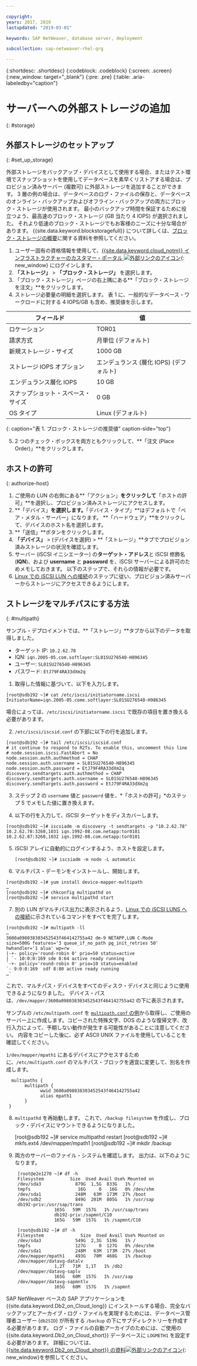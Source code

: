 ```yaml
---

copyright:
years: 2017, 2019
lastupdated: "2019-03-01"

keywords: SAP NetWeaver, database server, deployment

subcollection: sap-netweaver-rhel-qrg

---
```


{:shortdesc: .shortdesc}
{:codeblock: .codeblock}
{:screen: .screen}
{:new_window: target="_blank"}
{:pre: .pre}
{:table: .aria-labeledby="caption"}

# サーバーへの外部ストレージの追加
{: #storage}

## 外部ストレージのセットアップ
{: #set_up_storage}

外部ストレージをバックアップ・デバイスとして使用する場合、またはテスト環境でスナップショットを使用してデータベースを素早くリストアする場合は、プロビジョン済みサーバー (複数可) に外部ストレージを追加することができます。 3 層の例の場合は、データベースのログ・ファイルの保存と、データベースのオンライン・バックアップおよびオフライン・バックアップの両方にブロック・ストレージが使用されます。 最小のバックアップ時間を保証するために役立つよう、最高速のブロック・ストレージ (GB 当たり 4 IOPS) が選択されました。 それより低速のブロック・ストレージでもお客様のニーズに十分な場合があります。 {{site.data.keyword.blockstoragefull}} について詳しくは、[ブロック・ストレージの概要](/docs/infrastructure/BlockStorage?topic=BlockStorage-getting-started#getting-started)に関する資料を参照してください。


1. ユーザー固有の資格情報を使用して、[{{site.data.keyword.cloud_notm}} インフラストラクチャーのカスタマー・ポータル ![外部リンクのアイコン](../icons/launch-glyph.svg "外部リンクのアイコン")](https://control.softlayer.com/){: new_window} にログインします。
2. **「ストレージ」** > **「ブロック・ストレージ」** を選択します。
3. 「ブロック・ストレージ」ページの右上隅にある**「ブロック・ストレージを注文」**をクリックします。
4. ストレージ必要量の明細を選択します。 表 1 に、一般的なデータベース・ワークロードに対する 4 IOPS/GB も含め、推奨値を示します。

|              フィールド               |      値                                        |
| -------------------------------- | ------------------------------------------------- |
|ロケーション                          | TOR01                                             |
|請求方式                    | 月単位 (デフォルト)                                 |
|新規ストレージ・サイズ                  | 1000 GB                                           |
|ストレージ IOPS オプション              | エンデュランス (層化 IOPS) (デフォルト)                 |
|エンデュランス層化 IOPS             | 10 GB                                             |
|スナップショット・スペース・サイズ               | 0 GB                                              |
|OS タイプ                           | Linux (デフォルト)                                 |
{: caption="表 1. ブロック・ストレージの推奨値" caption-side="top"}

5. 2 つのチェック・ボックスを両方ともクリックして、**「注文 (Place Order)」**をクリックします。

## ホストの許可
{: authorize-host}

1. ご使用の LUN の右側にある**「アクション」**をクリックして**「ホストの許可」**を選択し、プロビジョン済みストレージにアクセスします。
2. **「デバイス」**を選択します。**「デバイス・タイプ」**はデフォルトで「ベア・メタル・サーバー」になります。 **「ハードウェア」**をクリックして、デバイスのホスト名を選択します。
3. **「送信」**ボタンをクリックします。
4. **「デバイス」** > (デバイスを選択) > **「ストレージ」**タブでプロビジョン済みストレージの状況を確認します。
5. サーバー (iSCSI イニシエーター) の**ターゲット・アドレス**と iSCSI 修飾名 (**IQN**)、および **username** と **password** を、iSCSI サーバーによる許可のためメモしておきます。 以下のステップで、それらの情報が必要です。
6. [Linux での iSCSI LUN への接続](/docs/infrastructure/BlockStorage?topic=BlockStorage-mountingLinux#connecting-to-mpio-iscsi-luns-on-linux)のステップに従い、プロビジョン済みサーバーからストレージにアクセスできるようにします。

## ストレージをマルチパスにする方法
{: #multipath}

サンプル・デプロイメントでは、**「ストレージ」**タブから以下のデータを取得しました。
  * ターゲット IP: `10.2.62.78`
  * IQN: `iqn.2005-05.com.softlayer:SL01SU276540-H896345`
  * ユーザー: `SL01SU276540-H896345`
  * パスワード: `EtJ79F4RA33dXm2q`

1. 取得した情報に基づいて、以下を入力します。
```
[root@sdb192 ~]# cat /etc/iscsi/initiatorname.iscsi
InitiatorName=iqn.2005-05.come.softlayer:SL01SU276540-H986345
```
   場合によっては、`/etc/iscsi/initiatorname.iscsi` で既存の項目を置き換える必要があります。

2. `/etc/iscsi/iscsid.conf` の下部に以下の行を追加します。
```
[root@sdb192 ~]# tail /etc/iscsi/iscsid.conf
# it continue to respond to R2Ts. To enable this, uncomment this line
# node.session.iscsi.FastAbort = No
node.session.auth.authmethod = CHAP
node.session.auth.username = SL01SU276540-H896345
node.session.auth.password = EtJ79F4RA33dXm2q
discovery.sendtargets.auth.authmethod = CHAP
discovery.sendtargets.auth.username = SL01SU276540-H896345
discovery.sendtargets.auth.password = EtJ79F4RA33dXm2q
```

3. ステップ 2 の `username` 値と `password` 値を、*「ホストの許可」*のステップ 5 でメモした値に置き換えます。

4. 以下の行を入力して、iSCSI ターゲットをディスカバーします。
```
[root@sdb192 ~]# iscsiadm -m discovery -t sendtargets -p "10.2.62.78"
10.2.62.78:3260,1031 iqn.1992-08.com.netapp:tor0101
10.2.62.87:3260,1032 iqn.1992-08.com.netapp:tor0101
```

5. iSCSI アレイに自動的にログインするよう、ホストを設定します。

      `[root@sdb192 ~]# iscsiadm -m node -L automatic`

6. マルチパス・デーモンをインストールし、開始します。
```
[root@sdb192 ~]# yum install device-mapper-multipath
…
[root@sdb192 ~]# chkconfig multipathd on
[root@sdb192 ~]# service multipathd start
```

7. 別の LUN がマルチパス出力に表示されるよう、[Linux での iSCSI LUNS への接続](/docs/infrastructure/BlockStorage?topic=BlockStorage-mountingLinux)に示されているコマンドをすべてを完了します。
```
[root@sdb192 ~]# multipath -ll
…
3600a098038303452543f464142755a42 dm-9 NETAPP,LUN C-Mode
size=500G features='3 queue_if_no_path pg_init_retries 50' hwhandler='1 alua' wp=rw
|-+- policy='round-robin 0' prio=50 status=active
| `- 10:0:0:169 sde 8:64 active ready running
`-+- policy='round-robin 0' prio=10 status=enabled
`- 9:0:0:169  sdf 8:80 active ready running
…`
```

これで、マルチパス・デバイスをすべてのディスク・デバイスと同じように使用できるようになりました。 デバイス・パスは、`/dev/mapper/3600a098038303452543f464142755a42` の下に表示されます。

サンプルの `/etc/multipath.conf` を [`multipath.conf` の例](/docs/infrastructure/sap-netweaver-rhel-qrg?topic=sap-netweaver-rhel-qrg-sample)から取得し、ご使用のサーバー上に作成します。コピーされた特殊文字、DOS のような復帰文字、改行入力によって、予期しない動作が発生する可能性があることに注意してください。 内容をコピーした後に、必ず ASCII UNIX ファイルを使用していることを確認してください。

`1/dev/mapper/mpath1` にあるデバイスにアクセスするために、`/etc/multipath.conf` のマルチパス・ブロックを適宜に変更して、別名を作成します。

      multipaths {
	       multipath {
		         wwid 3600a098038303452543f464142755a42
		         alias mpath1
	       }
     }

8. `multipathd` を再始動します。 これで、`/backup filesystem` を作成し、ブロック・デバイスにマウントできるようになりました。

      [root@sdb192 ~]# service multipathd restart
      [root@sdb192 ~]# mkfs.ext4 /dev/mapper/mpath1
      [root@sdb192 ~]# mkdir  /backup

9. 両方のサーバーのファイル・システムを確認します。 出力は、以下のようになります。

        [root@e2e1270 ~]# df -h
        Filesystem		    Size  Used Avail Use% Mounted on
        /dev/sda3             879G  1,5G  833G   1% /
        tmpfs                  16G     0   16G   0% /dev/shm
        /dev/sda1             248M   63M  173M  27% /boot
        /dev/sdb2             849G  201M  805G   1% /usr/sap
        db192-priv:/usr/sap/trans
                      165G   59M  157G   1% /usr/sap/trans
                      db192-priv:/sapmnt/C10
                      165G   59M  157G   1% /sapmnt/C10

        [root@sdb192 ~]# df -h
        Filesystem      	    Size  Used Avail Use% Mounted on
        /dev/sda3             549G  2,3G  519G   1% /
        tmpfs                 127G     0  127G   0% /dev/shm
        /dev/sda1             248M   63M  173M  27% /boot
        /dev/mapper/mpath1    493G   70M  468G   1% /backup
        /dev/mapper/datavg-datalv
                      1,2T   71M  1,1T   1% /db2
        /dev/mapper/datavg-saplv
                      165G   60M  157G   1% /usr/sap
        /dev/mapper/datavg-sapmntlv
                      165G   60M  157G   1% /sapmnt

SAP NetWeaver ベースの SAP アプリケーションを {{site.data.keyword.Db2_on_Cloud_long}} にインストールする場合、完全なバックアップとアーカイブ・ログ・ファイルを実現するためには、データベース管理者ユーザー (`db2SID`) が所有する `/backup` の下にサブディレクトリーを作成する必要があります。 ログ・ファイルの自動アーカイブのためには、ご使用の {{site.data.keyword.Db2_on_Cloud_short}} データベースに `LOGMETH1` を設定する必要があります。 詳細については、[{{site.data.keyword.Db2_on_Cloud_short}} の資料![外部リンクのアイコン](../icons/launch-glyph.svg "外部リンクのアイコン")](http://www.ibm.com/support/knowledgecenter/SSEPGG_10.5.0/com.ibm.db2.luw.admin.ha.doc/doc/c0051344.html){: new_window}を参照してください。
